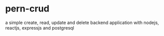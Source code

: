 # pern-crud
a simple create, read, update and delete backend application with  nodejs, reactjs, expressjs and postgresql
